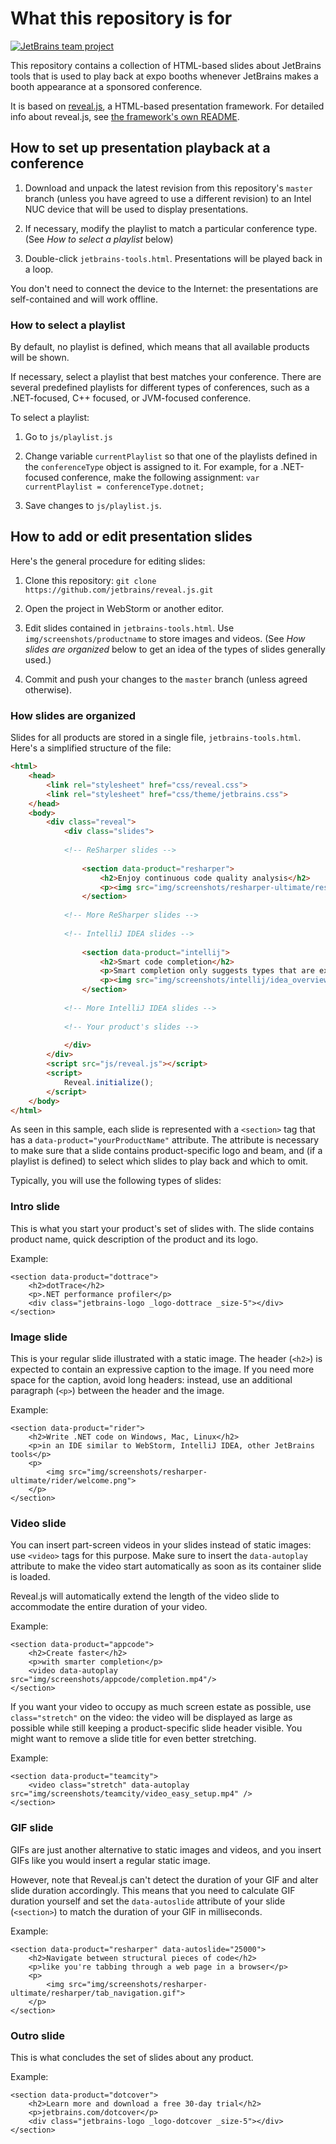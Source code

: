 # What this repository is for
[![JetBrains team project](http://jb.gg/badges/team.svg)](https://confluence.jetbrains.com/display/ALL/JetBrains+on+GitHub)

This repository contains a collection of HTML-based slides about JetBrains tools that is used to play back at expo booths whenever JetBrains makes a booth appearance at a sponsored conference.

It is based on [reveal.js](https://github.com/hakimel/reveal.js/), a HTML-based presentation framework. For detailed info about reveal.js, see [the framework's own README](https://github.com/hakimel/reveal.js/blob/191dbe68d5aab45bb93e3d839dbc025c3f5b6f3c/README.md).

## How to set up presentation playback at a conference

1. Download and unpack the latest revision from this repository's `master` branch (unless you have agreed to use a different revision) to an Intel NUC device that will be used to display presentations.

2. If necessary, modify the playlist to match a particular conference type. (See *How to select a playlist* below)

3. Double-click `jetbrains-tools.html`. Presentations will be played back in a loop.

You don't need to connect the device to the Internet: the presentations are self-contained and will work offline.

### How to select a playlist
By default, no playlist is defined, which means that all available products will be shown.

If necessary, select a playlist that best matches your conference. There are several predefined playlists for different types of conferences, such as a .NET-focused, C++ focused, or JVM-focused conference.

To select a playlist:

1. Go to `js/playlist.js`

2. Change variable `currentPlaylist` so that one of the playlists defined in the `conferenceType` object is assigned to it. For example, for a .NET-focused conference, make the following assignment: `var currentPlaylist = conferenceType.dotnet;`

3. Save changes to `js/playlist.js`.


## How to add or edit presentation slides

Here's the general procedure for editing slides:

1. Clone this repository: `git clone https://github.com/jetbrains/reveal.js.git`

2. Open the project in WebStorm or another editor.

3. Edit slides contained in `jetbrains-tools.html`. Use `img/screenshots/productname` to store images and videos. (See *How slides are organized* below to get an idea of the types of slides generally used.)

4. Commit and push your changes to the `master` branch (unless agreed otherwise).


### How slides are organized

Slides for all products are stored in a single file, `jetbrains-tools.html`. Here's a simplified structure of the file:

```html
<html>
	<head>
		<link rel="stylesheet" href="css/reveal.css">
		<link rel="stylesheet" href="css/theme/jetbrains.css">
	</head>
	<body>
		<div class="reveal">
			<div class="slides">
			
			<!-- ReSharper slides -->
			
				<section data-product="resharper">
                    <h2>Enjoy continuous code quality analysis</h2>
                    <p><img src="img/screenshots/resharper-ultimate/resharper/code_analysis.png"></p>
                </section>
                
            <!-- More ReSharper slides -->    
            
            <!-- IntelliJ IDEA slides -->
            
                <section data-product="intellij">
                    <h2>Smart code completion</h2>
            		<p>Smart completion only suggests types that are expected in the current context</p>
            		<p><img src="img/screenshots/intellij/idea_overview_7@2x-275.png"></p>
                </section>
                
            <!-- More IntelliJ IDEA slides -->
            
            <!-- Your product's slides -->
                
			</div>
		</div>
		<script src="js/reveal.js"></script>
		<script>
			Reveal.initialize();
		</script>
	</body>
</html>
```

As seen in this sample, each slide is represented with a `<section>` tag that has a `data-product="yourProductName"` attribute. The attribute is necessary to make sure that a slide contains product-specific logo and beam, and (if a playlist is defined) to select which slides to play back and which to omit.

Typically, you will use the following types of slides:

### Intro slide

This is what you start your product's set of slides with. The slide contains product name, quick description of the product and its logo.

Example:
```
<section data-product="dottrace">
    <h2>dotTrace</h2>
    <p>.NET performance profiler</p>
    <div class="jetbrains-logo _logo-dottrace _size-5"></div>
</section>
```

### Image slide

This is your regular slide illustrated with a static image. The header (`<h2>`) is expected to contain an expressive caption to the image. If you need more space for the caption, avoid long headers: instead, use an additional paragraph (`<p>`) between the header and the image.

Example:
```
<section data-product="rider">
    <h2>Write .NET code on Windows, Mac, Linux</h2>
    <p>in an IDE similar to WebStorm, IntelliJ IDEA, other JetBrains tools</p>
    <p>
        <img src="img/screenshots/resharper-ultimate/rider/welcome.png">
    </p>
</section>
```

### Video slide

You can insert part-screen videos in your slides instead of static images: use `<video>` tags for this purpose. Make sure to insert the `data-autoplay` attribute to make the video start automatically as soon as its container slide is loaded.

Reveal.js will automatically extend the length of the video slide to accommodate the entire duration of your video.

Example:
```
<section data-product="appcode">
    <h2>Create faster</h2>
    <p>with smarter completion</p>
    <video data-autoplay src="img/screenshots/appcode/completion.mp4"/>
</section>
```

If you want your video to occupy as much screen estate as possible, use `class="stretch"` on the video: the video will be displayed as large as possible while still keeping a product-specific slide header visible. You might want to remove a slide title for even better stretching.

Example:
```
<section data-product="teamcity">
    <video class="stretch" data-autoplay src="img/screenshots/teamcity/video_easy_setup.mp4" />
</section>
```

### GIF slide

GIFs are just another alternative to static images and videos, and you insert GIFs like you would insert a regular static image.

However, note that Reveal.js can't detect the duration of your GIF and alter slide duration accordingly. This means that you need to calculate GIF duration yourself and set the `data-autoslide` attribute of your slide (`<section>`) to match the duration of your GIF in milliseconds.

Example:
```
<section data-product="resharper" data-autoslide="25000">
    <h2>Navigate between structural pieces of code</h2>
    <p>like you're tabbing through a web page in a browser</p>
    <p>
        <img src="img/screenshots/resharper-ultimate/resharper/tab_navigation.gif">
    </p>
</section>
```

### Outro slide

This is what concludes the set of slides about any product.

Example:
```
<section data-product="dotcover">
	<h2>Learn more and download a free 30-day trial</h2>
	<p>jetbrains.com/dotcover</p>
	<div class="jetbrains-logo _logo-dotcover _size-5"></div>
</section>
```
